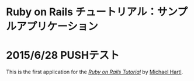 # Ruby on Rails チュートリアル：サンプルアプリケーション
# 2015/6/28 PUSHテスト

This is the first application for the
[*Ruby on Rails Tutorial*](http://railstutorial.jp/)
by [Michael Hartl](http://www.michaelhartl.com/).